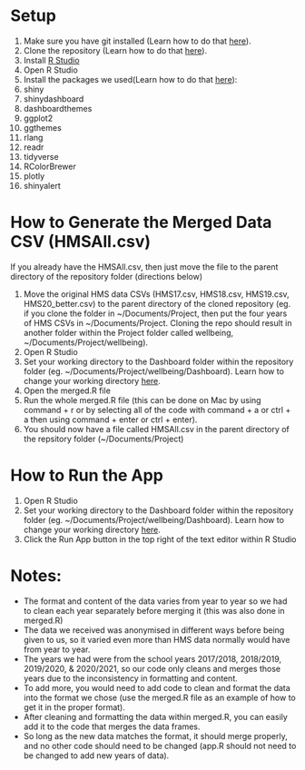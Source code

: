 # Setup
1. Make sure you have git installed (Learn how to do that [here](https://github.com/git-guides/install-git)).
2. Clone the repository (Learn how to do that [here](https://docs.github.com/en/repositories/creating-and-managing-repositories/cloning-a-repository)).
3. Install [R Studio](https://www.rstudio.com/products/rstudio/download/)
4. Open R Studio
5. Install the packages we used(Learn how to do that [here](https://support.rstudio.com/hc/en-us/articles/201057987-Quick-list-of-useful-R-packages)):
  1. shiny
  2. shinydashboard
  3. dashboardthemes
  4. ggplot2
  5. ggthemes
  6. rlang
  7. readr
  8. tidyverse
  9. RColorBrewer
  10. plotly
  11. shinyalert

# How to Generate the Merged Data CSV (HMSAll.csv)
If you already have the HMSAll.csv, then just move the file to the parent directory of the repository folder (directions below)

1. Move the original HMS data CSVs (HMS17.csv, HMS18.csv, HMS19.csv, HMS20_better.csv) to the parent directory of the cloned repository (eg. if you clone the folder in ~/Documents/Project, then put the four years of HMS CSVs in ~/Documents/Project. Cloning the repo should result in another folder within the Project folder called wellbeing, ~/Documents/Project/wellbeing).
2. Open R Studio
3. Set your working directory to the Dashboard folder within the repository folder (eg. ~/Documents/Project/wellbeing/Dashboard). Learn how to change your working directory [here](https://support.rstudio.com/hc/en-us/articles/200711843-Working-Directories-and-Workspaces-in-the-RStudio-IDE).
4. Open the merged.R file
5. Run the whole merged.R file (this can be done on Mac by using command + r or by selecting all of the code with command + a or ctrl + a then using command + enter or ctrl + enter).
6. You should now have a file called HMSAll.csv in the parent directory of the repsitory folder (~/Documents/Project)

# How to Run the App
1. Open R Studio
2. Set your working directory to the Dashboard folder within the repository folder (eg. ~/Documents/Project/wellbeing/Dashboard). Learn how to change your working directory [here](https://support.rstudio.com/hc/en-us/articles/200711843-Working-Directories-and-Workspaces-in-the-RStudio-IDE).
3. Click the Run App button in the top right of the text editor within R Studio

# Notes:
- The format and content of the data varies from year to year so we had to clean each year separately before merging it (this was also done in merged.R)
- The data we received was anonymised in different ways before being given to us, so it varied even more than HMS data normally would have from year to year.
- The years we had were from the school years 2017/2018, 2018/2019, 2019/2020, & 2020/2021, so our code only cleans and merges those years due to the inconsistency in formatting and content.
- To add more, you would need to add code to clean and format the data into the format we chose (use the merged.R file as an example of how to get it in the proper format). 
- After cleaning and formatting the data within merged.R, you can easily add it to the code that merges the data frames.
- So long as the new data matches the format, it should merge properly, and no other code should need to be changed (app.R should not need to be changed to add new years of data).

